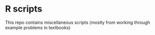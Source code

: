 R scripts
===========
This repo contains miscellaneous scripts (mostly from working through example problems in textbooks) 
